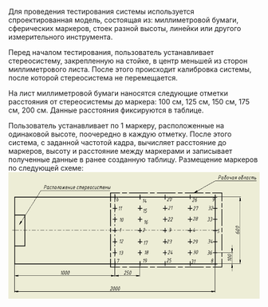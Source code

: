 Для проведения тестирования системы используется спроектированная модель, состоящая из: миллиметровой бумаги, сферических маркеров, стоек разной высоты, линейки или другого измерительного инструмента.

Перед началом тестирования, пользователь устанавливает стереосистему, закрепленную на стойке, в центр меньшей из сторон миллиметрового листа. После этого происходит калибровка системы, после которой стереосистема не перемещается.

На лист миллиметровой бумаги наносятся следующие отметки расстояния от стереосистемы до маркера: 100 см, 125 см, 150 см, 175 см, 200 см. Данные расстояния фиксируются в таблице.

Пользователь устанавливает по 1 маркеру, расположенные на одинаковой высоте, поочередно в каждую отметку. После этого система, с заданной частотой кадра, вычисляет расстояние до маркеров, высоту и расстояние между маркерами и записывает полученные данные в ранее созданную таблицу. Размещение маркеров по следующей схеме: <img src="./media/image1.png" width="559" height="254" />
